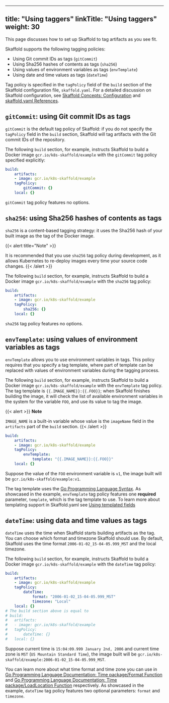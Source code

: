 
---
title: "Using taggers"
linkTitle: "Using taggers"
weight: 30
---

This page discusses how to set up Skaffold to tag artifacts as you see fit.

Skaffold supports the following tagging policies:

* Using Git commit IDs as tags (`gitCommit`)
* Using Sha256 hashes of contents as tags (`sha256`)
* Using values of environment variables as tags (`envTemplate`)
* Using date and time values as tags (`dateTime`)

Tag policy is specified in the `tagPolicy` field of the `build` section of the
Skaffold configuration file, `skaffold.yaml`. For a detailed discussion on
Skaffold configuration,
see [Skaffold Concepts: Configuration](/docs/concepts/#configuration) and
[skaffold.yaml References](https://github.com/GoogleContainerTools/skaffold/blob/master/examples/annotated-skaffold.yaml).

## `gitCommit`: using Git commit IDs as tags

`gitCommit` is the default tag policy of Skaffold: if you do not specify the
`tagPolicy` field in the `build` section, Skaffold will tag artifacts with
the Git commit IDs of the repository.

The following `build` section, for example, instructs Skaffold to build a
Docker image `gcr.io/k8s-skaffold/example` with the `gitCommit` tag policy
specified explicitly:

```yaml
build:
    artifacts:
    - image: gcr.io/k8s-skaffold/example
    tagPolicy:
        gitCommit: {}
    local: {}
```

`gitCommit` tag policy features no options.

## `sha256`: using Sha256 hashes of contents as tags

`sha256` is a content-based tagging strategy: it uses the Sha256 hash of
your built image as the tag of the Docker image.

{{< alert title="Note" >}} 

It is recommended that you use `sha256` tag policy during development, as
it allows Kubernetes to re-deploy images every time your source code changes.
{{< /alert >}}

The following `build` section, for example, instructs Skaffold to build a
Docker image `gcr.io/k8s-skaffold/example` with the `sha256` tag policy:

```yaml
build:
    artifacts:
    - image: gcr.io/k8s-skaffold/example
    tagPolicy:
        sha256: {}
    local: {}
```

`sha256` tag policy features no options.

## `envTemplate`: using values of environment variables as tags

`envTemplate` allows you to use environment variables in tags. This
policy requires that you specify a tag template, where part of template
can be replaced with values of environment variables during the tagging
process.

The following `build` section, for example, instructs Skaffold to build a
Docker image `gcr.io/k8s-skaffold/example` with the `envTemplate`
tag policy. The tag template is `{{.IMAGE_NAME}}:{{.FOO}}`; when Skaffold
finishes building the image, it will check the list of available environment
variables in the system for the variable `FOO`, and use its value to tag the
image.

{{< alert >}}
<b>Note</b><br> 

<code>IMAGE_NAME</code> is a built-in variable whose value is the <code>imageName</code> field in
the <code>artifacts</code> part of the <code>build</code> section.
{{< /alert >}}

```yaml
build:
    artifacts:
    - image: gcr.io/k8s-skaffold/example
    tagPolicy:
        envTemplate:
            template: "{{.IMAGE_NAME}}:{{.FOO}}"
    local: {}
```

Suppose the value of the `FOO` environment variable is `v1`, the image built
will be `gcr.io/k8s-skaffold/example:v1`.

The tag template uses the [Go Programming Language Syntax](https://golang.org/pkg/text/template/).
As showcased in the example, `envTemplate` tag policy features one
**required** parameter, `template`, which is the tag template to use. To learn more about templating support in Skaffold.yaml see [Using templated fields](/docs/how-tos/templating)

## `dateTime`: using data and time values as tags

`dateTime` uses the time when Skaffold starts building artifacts as the
tag. You can choose which format and timezone Skaffold should use. By default,
Skaffold uses the time format `2006-01-02_15-04-05.999_MST` and the local
timezone.

The following `build` section, for example, instructs Skaffold to build a Docker
image `gcr.io/k8s-skaffold/example` with the `dateTime`
tag policy:

```yaml
build:
    artifacts:
    - image: gcr.io/k8s-skaffold/example
    tagPolicy:
        dateTime:
            format: "2006-01-02_15-04-05.999_MST"
            timezone: "Local"
    local: {}
# The build section above is equal to
# build:
#   artifacts:
#   - image: gcr.io/k8s-skaffold/example
#   tagPolicy:
#       dateTime: {}
#   local: {}
```

Suppose current time is `15:04:09.999 January 2nd, 2006` and current time zone
is `MST` (`US Mountain Standard Time`), the image built will
be `gcr.io/k8s-skaffold/example:2006-01-02_15-04-05.999_MST`.

You can learn more about what time format and time zone you can use in
[Go Programming Language Documentation: Time package/Format Function](https://golang.org/pkg/time/#Time.Format) and
[Go Programming Language Documentation: Time package/LoadLocation Function](https://golang.org/pkg/time/#LoadLocation) respectively. As showcased in the
example, `dateTime`
tag policy features two optional parameters: `format` and `timezone`.

